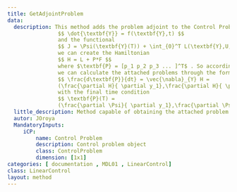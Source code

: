 ```yaml
---
title: GetAdjointProblem
data: 
  description: This method adds the problem adjoint to the Control Problem object, since we have
                $$ \dot{\textbf{Y}} = f(\textbf{Y},t) $$ 
                and the functional
                $$ J = \Psi(\textbf{Y}(T)) + \int_{0}^T L(\textbf{Y},U,t)dt $$ 
                we can create the Hamiltonian 
                $$ H = L + P*F $$
                where $\textbf{P} = [p_1 p_2 p_3 ... ]^T$ . So according to the principle of the maximum of pontriagin,
                we can calculate the attached problems through the formulas
                $$ \frac{d\textbf{P}}{dt} = \vec{\nabla}_{Y} H = 
                (\frac{\partial H}{ \partial y_1},\frac{\partial H}{ \partial y_2},...)$$
                with the final time condition
                $$ \textbf{P}(T) = 
                (\frac{\partial \Psi}{ \partial y_1},\frac{\partial \Psi}{ \partial y_2},...)$$
  little_description: Method capable of obtaining the attached problem and its final condition.
  autor: JOroya
  MandatoryInputs:   
     iCP: 
         name: Control Problem
         description: Control problem object
         class: ControlProblem
         dimension: [1x1]
categories: [ documentation , MDL01 , LinearControl]
class: LinearControl
layout: method
---
```

